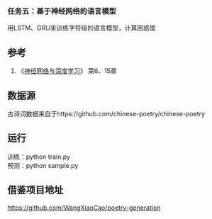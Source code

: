 ### 任务五：基于神经网络的语言模型

用LSTM、GRU来训练字符级的语言模型，计算困惑度

## 参考
   1. 《[神经网络与深度学习](https://nndl.github.io/)》 第6、15章

## 数据源
古诗词数据来自于https://github.com/chinese-poetry/chinese-poetry

## 运行

训练：python train.py<br />
预测：python sample.py<br />

## 借鉴项目地址

https://github.com/WangXiaoCao/poetry-generation




